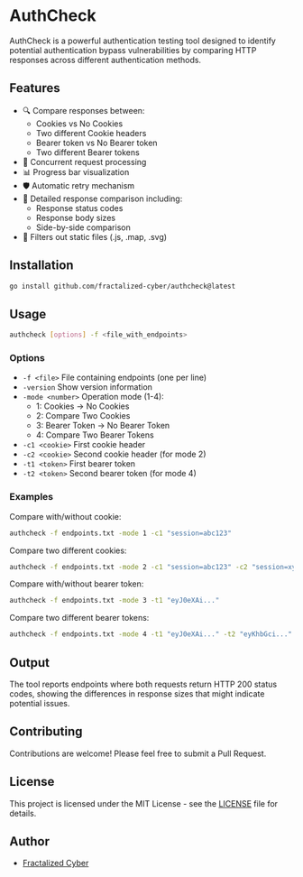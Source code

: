 # AuthCheck

AuthCheck is a powerful authentication testing tool designed to identify potential authentication bypass vulnerabilities by comparing HTTP responses across different authentication methods.

## Features

- 🔍 Compare responses between:
  - Cookies vs No Cookies
  - Two different Cookie headers
  - Bearer token vs No Bearer token
  - Two different Bearer tokens
- 🚀 Concurrent request processing
- 📊 Progress bar visualization
- 🛡️ Automatic retry mechanism
- 📝 Detailed response comparison including:
  - Response status codes
  - Response body sizes
  - Side-by-side comparison
- 🎯 Filters out static files (.js, .map, .svg)

## Installation

```bash
go install github.com/fractalized-cyber/authcheck@latest
```

## Usage

```bash
authcheck [options] -f <file_with_endpoints>
```

### Options

- `-f <file>`        File containing endpoints (one per line)
- `-version`         Show version information
- `-mode <number>`   Operation mode (1-4):
  - 1: Cookies -> No Cookies
  - 2: Compare Two Cookies
  - 3: Bearer Token -> No Bearer Token
  - 4: Compare Two Bearer Tokens
- `-c1 <cookie>`     First cookie header
- `-c2 <cookie>`     Second cookie header (for mode 2)
- `-t1 <token>`      First bearer token
- `-t2 <token>`      Second bearer token (for mode 4)

### Examples

Compare with/without cookie:
```bash
authcheck -f endpoints.txt -mode 1 -c1 "session=abc123"
```

Compare two different cookies:
```bash
authcheck -f endpoints.txt -mode 2 -c1 "session=abc123" -c2 "session=xyz789"
```

Compare with/without bearer token:
```bash
authcheck -f endpoints.txt -mode 3 -t1 "eyJ0eXAi..."
```

Compare two different bearer tokens:
```bash
authcheck -f endpoints.txt -mode 4 -t1 "eyJ0eXAi..." -t2 "eyKhbGci..."
```

## Output

The tool reports endpoints where both requests return HTTP 200 status codes, showing the differences in response sizes that might indicate potential issues.

## Contributing

Contributions are welcome! Please feel free to submit a Pull Request.

## License

This project is licensed under the MIT License - see the [LICENSE](LICENSE) file for details.

## Author

- [Fractalized Cyber](https://github.com/fractalized-cyber) 
